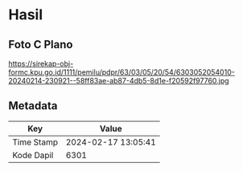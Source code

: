# Hasil

## Foto C Plano

https://sirekap-obj-formc.kpu.go.id/1111/pemilu/pdpr/63/03/05/20/54/6303052054010-20240214-230921--58ff83ae-ab87-4db5-8d1e-f20592f97760.jpg


## Metadata

| Key        | Value               |
| ---------- | ------------------- |
| Time Stamp | 2024-02-17 13:05:41 |
| Kode Dapil | 6301                |



